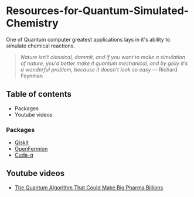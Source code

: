 # Resources-for-Quantum-Simulated-Chemistry
One of Quantum computer greatest applications lays in it's ability to simulate chemical reactions.

> *Nature isn't classical, dammit, and if you want to make a simulation of nature, you'd better make it quantum mechanical, and by golly it’s a 
wonderful problem, because it doesn’t look so easy* — Richard Feynman

## Table of contents
- Packages
- Youtube videos


### Packages
- [Qiskit](https://github.com/Qiskit/qiskit)
- [OpenFermion](https://github.com/quantumlib/OpenFermion)
- [Cuda-q](https://github.com/NVIDIA/cuda-q-academic)


## Youtube videos
- [The Quantum Algorithm That Could Make Big Pharma Billions](https://www.youtube.com/watch?v=Fvwyd0536Gc&t=317s)
